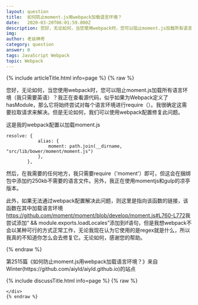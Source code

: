 ```yaml
---
layout: question
title:  如何防止moment.js用webpack加载语言环境？
date:   2020-03-20T06:01:59.000Z
description: 您好，无论如何，当您使用webpack时，您可以阻止moment.js加载所有语言环境（我只需要英语）？我正在查看源代码，似乎如果为Webpack定义了h...
img: 
author: 老丝神奇
category: question
answer: 0
tags: JavaScript Webpack
topic: Webpack
---
```

<div class="article-root">
  <div class="article">
    {% include articleTitle.html info=page %}
    {% raw %}
    <div class="article-content"><p><font style="vertical-align: inherit;"><font style="vertical-align: inherit;">您好，无论如何，当您使用webpack时，您可以阻止moment.js加载所有语言环境（我只需要英语）？</font><font style="vertical-align: inherit;">我正在查看源代码，似乎如果为Webpack定义了hasModule，那么它将始终尝试对每个语言环境进行require（）。</font><font style="vertical-align: inherit;">我很确定这需要拉取请求来解决。</font><font style="vertical-align: inherit;">但是无论如何，我们可以使用webpack配置修复此问题。</font></font></p>

<p><font style="vertical-align: inherit;"><font style="vertical-align: inherit;">这是我的webpack配置以加载moment.js</font></font></p>

<pre><code>resolve: {<font></font>
            alias: {<font></font>
                moment: path.join(__dirname, "src/lib/bower/moment/moment.js")<font></font>
            },<font></font>
        },<font></font>
</code></pre>

<p><font style="vertical-align: inherit;"><font style="vertical-align: inherit;">然后，在我需要的任何地方，我只需要require（'moment'）即可，但这会在捆绑包中添加约250kb不需要的语言文件。</font><font style="vertical-align: inherit;">另外，我正在使用momentjs和gulp的凉亭版本。</font></font></p>

<p><font style="vertical-align: inherit;"><font style="vertical-align: inherit;">此外，如果无法通过webpack配置解决此问题，则这里是指向该函数的链接，该函数在其中加载语言环境</font></font><a href="https://github.com/moment/moment/blob/develop/moment.js#L760-L772"><font style="vertical-align: inherit;"><font style="vertical-align: inherit;">https://github.com/moment/moment/blob/develop/moment.js#L760-L772</font></font></a><font style="vertical-align: inherit;"><font style="vertical-align: inherit;">我尝试添加“ &amp;&amp; module.exports.loadLocales”添加到if语句，但是我想webpack不会以某种可行的方式正常工作，无论我现在认为它使用的是regex就是什么，所以我真的不知道你怎么会去修复它。</font><font style="vertical-align: inherit;">无论如何，感谢您的帮助。</font></font></p></div>
    {% endraw %}
  </div>
  <p class="winter_mark">第2515篇《如何防止moment.js用webpack加载语言环境？》来自Winter(https://github.com/aiyld/aiyld.github.io)的站点</p>
  <div class="discuss-wrapper">
    {% include discussTitle.html info=page %}
    {% raw %}
    <div class="discuss-list">
    
    </div>
    {% endraw %}
  </div>
<div>
